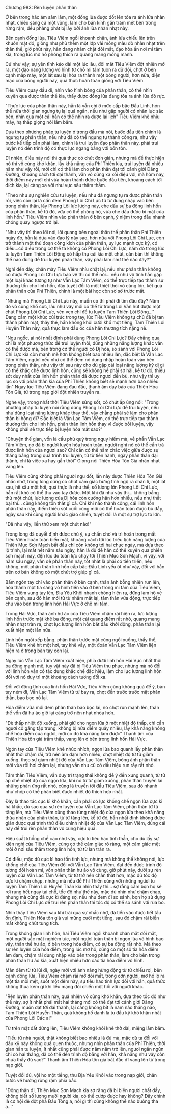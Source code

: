 




Chương 983: Rèn luyện phân thân


Ở bên trong hắc ám sâm lâm, một đống lửa được đốt lên tỏa ra ánh lửa nhàn nhạt, chiếu sáng cả một vùng, làm cho bán kính gần trăm mét bên trong rừng rậm, đều phảng phát bị lây bởi ánh lửa nhàn nhạt này.

Bên cạnh đống lửa, Tiêu Viêm ngồi khoanh chân, ánh lửa chiếu lên trên khuôn mặt đó, giống như phủ thêm một lớp vải mỏng màu đỏ nhàn nhạt trên thân thể, giờ phút này, hắn đang nhắm chặt đôi mắt, đạo hỏa ấn nơi mi tâm kia, trong lúc mơ hồ phóng thích ra quang mang mỏng manh.

Cứ như vậy, sự yên tĩnh kéo dài một lúc lâu, đôi mắt Tiêu Viêm đột nhiên mở ra, một đạo năng lượng vô hình từ chỗ mi tâm tuôn ra dữ dội, chợt ở bên cạnh mấp máy, một lát sau lại hóa ra thành một bóng người, hơn nữa, diện mạo của bóng người này, quả thực hoàn toàn giống với Tiêu Viêm.

Tiêu Viêm quay đầu đi, nhìn vào hình bóng của phân thân, có thể nhìn xuyên qua được thân thể kia, thấy được đống lửa đang tỏa ra ánh lửa đỏ rực.

"Thực lực của phân thân này, hẳn là vẫn chỉ ở mức cấp bậc Đấu Linh, hơn thế nữa thời gian ngưng tụ lại quá ngắn, nếu như gặp người có nhãn lực sắc bén, nhìn qua một cái hẳn có thể nhìn ra được lai lịch" Tiêu Viêm khẽ nhíu mày, hạ thấp giọng nói lẩm bẩm.

Dựa theo phương pháp tu luyện ở trong đầu mà nói, bước đầu tiên chính là ngưng tụ phân thân, nếu như đã có thể ngưng tụ thành công ra, như vậy bước kế tiếp cần phải làm, chính là trui luyện đạo phân thân này, phải trui luyện nó đến trình độ có thực lực ngang bằng với bổn tôn.

Dĩ nhiên, điều này nói thì quả thực có chút đơn giản, nhưng mà để thực hiện nó thì vô cùng khó khăn, lấy khả năng của Phí Thiên kia, trui luyện đã nhiều năm như vậy rồi, mới chỉ có thể làm cho phân thân đạt tới cảnh giới Đăng Đường, khoảng cách tới đại thành, vẫn vô cùng xa xôi diệu vợi, mà hôm nay, thời điểm này mới chỉ vừa hoàn thành được bước đầu tiên, khoảng cách tới đích kia, lại càng xa vời như vực sâu thăm thẳm.

"Theo như sự nghiên cứu tu luyện, nếu như đã ngưng tụ ra được phân thân rồi, việc còn lại là cần đem Phong Lôi Chi Lực từ từ dung nhập vào bên trong phân thân, lấy Phong Lôi lực lượng này, che dấu sự ba động linh hồn của phân thân, kể từ đó, vừa có thể phòng hộ, vừa che dấu được bí mật của linh hồn." Tiêu Viêm nhìn vào phân thân ở bên cạnh, ý niệm trong đầu nhanh chóng quay ngược trở lại.

"Như vậy thì theo lời nói, lôi quang bên ngoài thân thể phân thân Phí Thiên ngày đó, hẳn là dựa vào đạo lý này sao, hơn nữa với Phong Lôi Chi Lực, còn trở thành một thủ đoạn công kích của phân thân, uy lực mạnh cực kỳ, có điều...có điều trong cơ thể ta không có Phong Lôi Chi Lực, năm đó trong lúc tu luyện Tam Thiên Lôi Động có hấp thụ cái kia một chút, căn bản thì không thể nào dùng để trui luyện phân thân, vậy phải làm như thế nào đây?"

Nghĩ đến đây, chân mày Tiêu Viêm nhíu chặt lại, nếu như phân thân không có được Phong Lôi Chi Lực bảo vệ thì có thể nói... nếu như vô tình hắn gặp một loại khác tương tự như Vẫn Lạc Tâm Viêm, có thể trực tiếp tạo thành sự thương tổn cho linh hồn, đây tuyệt đối là một thiệt thòi vô cùng lớn, kết quả phân thân của Phí Thiên, chính là một bài học còn sờ sờ trước mắt.

"Nhưng mà Phong Lôi Chi Lực này, muốn có thì phải đi tìm đâu đây? Năm đó vô cùng khổ cực, lâu như vậy mới có thể từ trong Lôi Vân hút được một chút Phong Lôi Chi Lực, vẻn vẹn chỉ để tu luyện Tam Thiên Lôi Động..." Đang cầm một khúc củi trúc trong tay, lúc Tiêu Viêm không tự chủ đã bị tan thành phấn mạt, thấy thế, hắn không khỏi cười khổ một tiếng, Tam Thiên Lôi Huyễn Thân này, quả thực làm đầu óc của hắn thương tích nặng nề.

"Ngu ngốc, ai nói nhất định phải dùng Phong Lôi Chi Lực? Đấy chẳng qua chỉ là một phương thức để trui luyện thôi, dùng những năng lượng khác vẫn có thể được mà, bên trong cơ thể ngươi có Dị hỏa, so sánh với Phong Lôi Chi Lực kia còn mạnh mẽ hơn không biết bao nhiêu lần, đặc biệt là Vẫn Lạc Tâm Viêm, ngươi nếu như có thể đem nó dung nhập hoàn toàn vào bên trong phân thân, như vậy thì sau này cho dù gặp cái loại năng lượng kỳ dị gì có thể khắc chế được linh hồn, cũng sẽ không hề phải sợ hãi, kể từ đó, thiếu sót duy nhất của linh hồn phân thân đã được ngươi đền bù, như vậy thì uy lực so với phân thân kia của Phí Thiên không biết sẽ mạnh hơn bao nhiêu lần" Ngay lúc Tiêu Viêm đang đau đầu, thanh âm dạy bảo của Thiên Hỏa Tôn Giả, từ trong nạp giới đột nhiên truyền ra.

Nghe vậy, trong nhất thời Tiêu Viêm sửng sốt, có chút ấp úng nói: "Trong phương pháp tu luyện nói rằng dùng Phong Lôi Chi Lực để trui luyện, nếu như dùng loại năng lượng khác thay thế, vậy chẳng phải sẽ làm cho phân thân bị hỏng đi? Đặc biệt là Vẫn Lạc Tâm Viêm, có thể trực tiếp tạo thành thương tổn cho linh hồn, phân thân linh hồn thay vì được bồi luyện, vậy không phải sẽ trực tiếp bị luyện hóa mất sao?"

"Chuyện thế gian, vốn là cầu phú quý trong nguy hiểm mà, về phần Vẫn Lạc Tâm Viêm, nó đã bị ngươi luyện hóa hoàn toàn, ngươi nghĩ nó có thể cắn trả được linh hồn của ngươi sao? Chỉ cần có thể nắm chắc việc giữa được sự thăng bằng trong quá trình trui luyện, từ từ tiến hành, ngày phân thân đại thành, chỉ là việc xa hay gần thôi" Giọng nói Thiên Hỏa Tôn Giả nhàn nhạt vang lên.

Tiêu Viêm cũng không phải người ngu dốt, lần này được Thiên Hỏa Tôn Giả nhắc nhở, trong lòng cũng có chút cảm giác bừng tỉnh ngộ ra chân lí, một lát sau, hít sâu một hơi, quả thực là như thế, số lượng lớn Phong Lôi Chi Lực, hắn rất khó có thể thu vào tay được. Một khi đã như vậy thì... không bẳng thử một chút, lực lượng của Dị hỏa còn cường hãn hơn nhiều, nếu như thất bại thì... cũng không tổn thất gì cả. Chỉ khi nào thành công, cái linh hồn phân thân này, điểm thiếu sót cuối cùng mới có thể hoàn toàn được bù đắp, ngày sau khi cùng người khác giao chiến, tuyệt đối là một sự trợ lực to lớn.

"Đã như vậy, liền thử xem một chút nào!"

Trong lòng đã quyết định được chủ ý, sự chần chờ và trì hoãn trong mắt Tiêu Viêm hoàn toàn biến mất, khoảng cách tới lúc triều tịch năng lượng của Thiên Mục Sơn Mạch bắt đầu chỉ còn không tới hai chục ngày, mà dựa theo lộ trình, lại mất hết năm sáu ngày, hẳn là đủ để hắn có thể xuyên qua phiến sơn mạch này, đến lúc đó toàn lực chạy tới Thiên Mục Sơn Mạch, vì vậy, với năm sáu ngày, vấn đề phân thân này, tốt nhất là phải có tiến triển, nếu không, một phân thân linh hồn cấp bậc Đấu Linh yếu ót như vậy, đối với hắn trên cơ bản không có một chút trợ giúp gì cả.

Bấm ngón tay chỉ vào phân thân ở bên cạnh, thân ảnh bỗng nhiên run lên, hóa thành một tia sáng vô hình tiến vào ở bên trong mi tâm của Tiêu Viêm, Tiêu Viêm vung tay lên, Địa Yêu Khôi nhanh chóng hiện ra, đứng làm hộ vệ bên cạnh, sau đó hắn mới từ từ nhắm mắt lại, tâm thân vừa động, trực tiếp chu vào bên trong linh hồn Hải Vực ở chỗ mi tâm.

Trong Hải Vực, thân ảnh hư ảo của Tiêu Viêm chậm rãi hiện ra, lực lượng linh hồn trước mặt khẽ ba động, một cái quang điểm rất nhỏ, quang mang nhàn nhạt tràn ra, chợt lực lượng linh hồn bắt đầu khởi động, phân thân lại xuất hiện một lần nữa.

Linh hồn ngồi xếp bằng, phân thân trước mặt cũng ngồi xuống, thấy thế, Tiêu Viêm khẽ hít một hơi, tay khẽ vẫy, một đoàn Vẫn Lạc Tâm Viêm liện hiện ra ở trong bàn tay còn lại.

Ngay lúc Vẫn Lạc Tâm Viêm xuất hiện, phía dưới linh hồn Hải Vực nhất thời ba động mạnh mẽ, tuy vật này đã bị Tiêu Viêm thu phục, nhưng mà nó đối với linh hồn vẫn có tác dụng khắc chế đặc hiệu, làm cho lực lượng linh hồn đối với nó duy trì một khoảng cách tương đối xa.

Đối với động tĩnh của linh hồn Hải Vực, Tiêu Viêm cũng không quá để ý, bàn tay ném đi, Vẫn Lạc Tâm Viêm từ từ bay ra, chợt đến trước trước mặt phân thân, bao bọc nó lại.

Hỏa diễm vừa mới đem phân thân bao bọc lại, nó chợt run mạnh lên, thân thể vốn đã hư ảo giờ lại càng trở nên nhạt nhòa hơn.

"Đè thấp nhiệt độ xuống, phải giữ cho ngọn lửa ở một nhiệt độ thấp, chỉ cần ngươi cố gắng tập trung, không bị nửa điểm quấy nhiễu, lấy khả năng khống chế hỏa diễm của ngươi, mới có đủ khả năng làm được" Thanh âm của Thiên Hỏa tôn giả trầm thấp, vang lên ở bên trong linh hồn Hải Vực.

Ngón tay của Tiêu Viêm khẽ nhúc nhích, ngọn lửa bao quanh lấy phân thân nhất thời chậm rãi, trở nên ảm đạm hơn nhiều, chợt nhiệt độ từ từ giảm xuống, theo sự giảm nhiệt độ của Vẫn Lạc Tâm Viêm, bóng ảnh phân thân mới vừa rồi hơi chậm lại, nhưng vẫn như cũ có dấu hiệu run rẩy rất nhỏ.

Tâm thần Tiêu Viêm, vẫn duy trì trạng thái không để ý đến xung quanh, từ từ áp chế nhiệt độ của ngọn lửa, khi nó từ từ giảm xuống, phân thân truyền lại những phản ứng rất nhỏ, cũng là truyền tới đầu Tiêu Viêm, sau đó nhanh như chớp có thể phân biệt được nhiệt độ thích hợp nhất.

Đây là thao tác cực kì khó khăn, cần phải có lực khống chế ngọn lửa cực kì hà khắc, dù sao qua sự rèn luyện của Vẫn Lạc Tâm Viêm, phân thân từ từ tăng lên, mà Tiêu Viêm cũng thao túng nhiệt độ của ngọn lửa theo khả năng thừa nhận của phân thân, từ từ tăng lên, kể từ đó, hắn nhất định không được gián được quá trình thử điều chỉnh nhiệt độ của Vẫn Lạc Tâm Viêm, dùng cái này để trui rèn phân thân vô cùng hiệu quả.

Hiệu suất khống chế cao như vậy, cực kì tiêu hao tinh thần, cho dù lấy sự kiên nghị của Tiêu Viêm, cùng có thể cảm giác rõ ràng, một cảm giác mệt mỏi ở nơi sâu thẳm trong linh hồn, từ từ lan tràn ra.

Có điều, mặc dù cực kì hao tổn tinh lực, nhưng mà không thể không nói, lực khống chế của Tiêu Viêm đối với Vẫn Lạc Tâm Viêm, đạt đến được trình độ tương đối hoàn mĩ, vốn phân thân hư ảo vô cùng, giờ phút này, dưới sự rèn luyện của Vẫn Lạc Tâm Viêm, từ từ trở nên chân thật hơn, mặc dù tốc độ cực kì chậm chạp, nhưng mà nếu để Phí Thiền cùng với những người tu luyện Tam Thiên Lôi Huyễn Thân kia nhìn thấy thì... sợ rằng cằm bọn họ sẽ rơi rụng hết ngay tại chỗ, tốc độ như thế này, mặc dù nhìn như chậm chạp, nhưng mà cũng đã cực kì đáng sợ, nếu như đem đi so sánh, bọn họ sử dụng Phong Lôi Chi Lực để trui rèn phân thân thì tốc độ có thể so sánh với rùa bò.

Nhìn thấy Tiêu Viêm sau khi trải qua sự nhắc nhở, đã tiến vào được tiết tấu ổn định, Thiên Hỏa tôn giả vui mừng cười một tiếng, sau đó chậm rãi biến mất không chút tung tích.

Trong không gian linh hồn, hai Tiêu Viêm ngồi khoanh chân mặt đối mặt, một người sắc mặt nghiêm túc, một người toàn thân bị ngọn lửa vô hình bao vây, thân thể hư ảo, ở bên trong hỏa diễm, có sự ba động rất nhỏ. Mà theo sự rèn luyện của hỏa diễm, trong lúc mơ hồ, cũng có một số tia hỏa diễm ảm đạm, chậm rãi dung nhập vào bên trong phân thân, làm cho bên trong phân thân hư ảo kia, xuất hiện nhiều hơn các tia hỏa diễm vô hình.

Màn đêm từ từ lùi đi, ngày mới với ánh nắng hừng động từ từ chiếu rọi, bên cạnh đống lửa, Tiêu Viêm chậm rãi mở đôi mắt, trong cơn ngươi, mơ hồ lộ ra một tia mỏi mệt, suốt một đêm này, sự tiêu hao tinh lực đối với hắn, quả thức không thua kém gì khi liều mạng đối chiến một hồi với người khác.

"Rèn luyện phân thân này, quả nhiên vô cùng khó khăn, dựa theo tốc độ như thế này, sợ ít nhất phải mất hai tháng mới có thể đạt tới cảnh giới Đăng Đường, muốn đạt tới đại thành, lại càng không bít là năm nào tháng nào, Tam Thiên Lôi Huyễn Thân, quả không hổ danh là tu đấu kỹ khó khăn nhất của Phong Lôi Các a!"

Từ trên mặt đất đứng lên, Tiêu Viêm không khõi khẽ thở dài, miệng lẩm bẩm.

"Tiểu tử nhà ngươi, thật không biết bao nhiêu là đủ mà, mặc dù ta đối với đấu kỹ này không quá quen thuộc, nhưng nhìn phân thân của Phí Thiên, thời gian hắn tu luyện, ít nhất cũng phải được năm năm trở lên, ngươi ngắn ngủn chỉ có hai tháng, đã có thể đến trình độ bằng với hắn, khả năng như vậy còn chưa thấy đủ sao?" Thanh âm Thiên Hỏa tôn giả bất đắc dĩ vang lên từ trong nạp giới.

Tuyệt đối đủ, vội ho một tiếng, thu Địa Yêu Khôi vào trong nạp giới, chân bước về hướng rừng rậm phía bắc.

"Động thân đi, Thiên Mục Sơn Mạch kia sợ rằng đã bị biển người chất đầy, không biết số lượng mười người kia, có thể cướp được hay không? Đây chính là cơ hội đê đột phá Đấu Tông a, nói gì thì cũng không thể nào buông tha a..."




